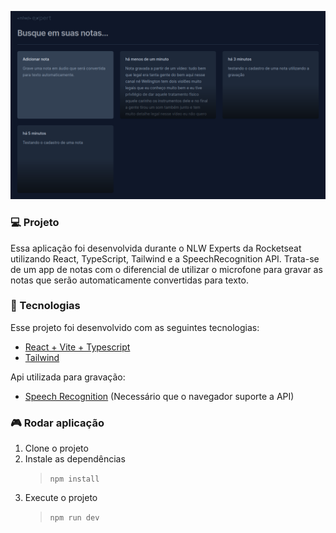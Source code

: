 ![Cover](./.github/cover.png)

### 💻 Projeto

Essa aplicação foi desenvolvida durante o NLW Experts da Rocketseat utilizando React, TypeScript, Tailwind e a SpeechRecognition API. Trata-se de um app de notas com o diferencial de utilizar o microfone para gravar as notas que serão automaticamente convertidas para texto.

### 🚀 Tecnologias

Esse projeto foi desenvolvido com as seguintes tecnologias:

- [React + Vite + Typescript](https://vitejs.dev/guide/)
- [Tailwind](https://tailwindcss.com/)

Api utilizada para gravação:

- [Speech Recognition](https://developer.mozilla.org/en-US/docs/Web/API/SpeechRecognition) (Necessário que o navegador suporte a API)

### 🎮 Rodar aplicação

1. Clone o projeto
2. Instale as dependências
   > `npm install`
3. Execute o projeto
   > `npm run dev`

